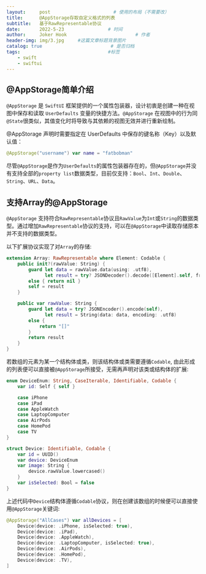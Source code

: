 ```yaml
---
layout:     post                       # 使用的布局（不需要改）
title:      @AppStorage存取自定义格式的列表
subtitle:   基于RawRepresentable协议
date:       2022-5-23                # 时间
author:     Joker Hook                         # 作者
header-img: img/3.jpg     #这篇文章标题背景图片
catalog: true                         # 是否归档
tags:                                #标签
    - swift
    - swiftui
---
```


## @AppStorage简单介绍
`@AppStorage` 是 `SwiftUI` 框架提供的一个属性包装器，设计初衷是创建一种在视图中保存和读取 `UserDefaults` 变量的快捷方法。`@AppStorage` 在视图中的行为同`@State`很类似，其值变化时将导致与其依赖的视图无效并进行重新绘制。

@AppStorage 声明时需要指定在 UserDefaults 中保存的键名称（Key）以及默认值：
```swift
@AppStorage("username") var name = "fatbobman"
```

尽管`@AppStorage`是作为`UserDefaults`的属性包装器存在的，但`@AppStorage`并没有支持全部的`property list`数据类型，目前仅支持：`Bool`、`Int`、`Double`、`String`、`URL`、`Data`。

## 支持Array的@AppStorage
`@AppStorage` 支持符合`RawRepresentable`协议且`RawValue`为`Int`或`String`的数据类型。通过增加`RawRepresentable`协议的支持，可以在`@AppStorage`中读取存储原本并不支持的数据类型。

以下扩展协议实现了对`Array`的存储:
```swift
extension Array: RawRepresentable where Element: Codable {
    public init?(rawValue: String) {
        guard let data = rawValue.data(using: .utf8),
              let result = try? JSONDecoder().decode([Element].self, from: data)
        else { return nil }
        self = result
    }

    public var rawValue: String {
        guard let data = try? JSONEncoder().encode(self),
              let result = String(data: data, encoding: .utf8)
        else {
            return "[]"
        }
        return result
    }
}
```

若数组的元素为某一个结构体或类，则该结构体或类需要遵循`Codable`, 由此形成的列表便可以直接被`@AppStorage`所接受，无需再声明对该类或结构体的扩展:
```swift
enum DeviceEnum: String, CaseIterable, Identifiable, Codable {
    var id: Self { self }

    case iPhone
    case iPad
    case AppleWatch
    case LaptopComputer
    case AirPods
    case HomePod
    case TV
}

struct Device: Identifiable, Codable {
    var id = UUID()
    var device: DeviceEnum
    var image: String {
        device.rawValue.lowercased()
    }
    var isSelected: Bool = false
}
```

上述代码中`Device`结构体遵循`Codable`协议，则在创建该数组的时候便可以直接使用`@AppStorage`关键词:
```swift
@AppStorage("AllCases") var allDevices = [
    Device(device: .iPhone, isSelected: true),
    Device(device: .iPad),
    Device(device: .AppleWatch),
    Device(device: .LaptopComputer, isSelected: true),
    Device(device: .AirPods),
    Device(device: .HomePod),
    Device(device: .TV),
]
```

